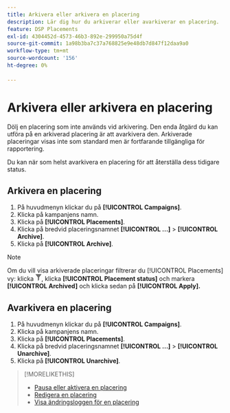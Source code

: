 ```yaml
---
title: Arkivera eller arkivera en placering
description: Lär dig hur du arkiverar eller avarkiverar en placering.
feature: DSP Placements
exl-id: 4304452d-4573-46b3-892e-299950a75d4f
source-git-commit: 1a98b3ba7c37a768825e9e48db7d847f12daa9a0
workflow-type: tm+mt
source-wordcount: '156'
ht-degree: 0%

---
```


# Arkivera eller arkivera en placering

<!-- Some placements don't have this option. Clarify which placement types aren't eligible -- is it PG placements, or all placements using private inventory? And anything else?  -->

Dölj en placering som inte används vid arkivering. Den enda åtgärd du kan utföra på en arkiverad placering är att avarkivera den. Arkiverade placeringar visas inte som standard men är fortfarande tillgängliga för rapportering.

Du kan när som helst avarkivera en placering för att återställa dess tidigare status.

## Arkivera en placering

1. På huvudmenyn klickar du på **[!UICONTROL Campaigns]**.
1. Klicka på kampanjens namn.
1. Klicka på **[!UICONTROL Placements]**.
1. Klicka på bredvid placeringsnamnet  **[!UICONTROL ...]** > **[!UICONTROL Archive]**.
1. Klicka på **[!UICONTROL Archive]**.

>[!NOTE]
>
>Om du vill visa arkiverade placeringar filtrerar du [!UICONTROL Placements] vy: klicka ![Filterknapp](/help/dsp/assets/filter.png), klicka **[!UICONTROL Placement status]** och markera **[!UICONTROL Archived]** och klicka sedan på **[!UICONTROL Apply].**

## Avarkivera en placering

1. På huvudmenyn klickar du på **[!UICONTROL Campaigns]**.
1. Klicka på kampanjens namn.
1. Klicka på **[!UICONTROL Placements]**.
1. Klicka på bredvid placeringsnamnet  **[!UICONTROL ...]** > **[!UICONTROL Unarchive]**.
1. Klicka på **[!UICONTROL Unarchive]**.

>[!MORELIKETHIS]
>
>* [Pausa eller aktivera en placering](placement-pause-activate.md)
>* [Redigera en placering](placement-edit.md)
>* [Visa ändringsloggen för en placering](placement-change-log.md)


